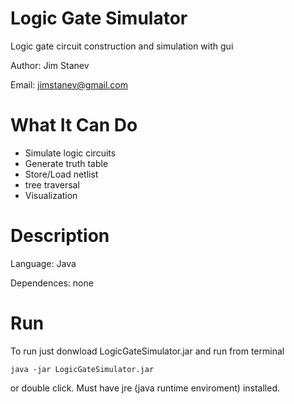 Logic Gate Simulator
====================

Logic gate circuit construction and simulation with gui

Author: Jim Stanev

Email: jimstanev@gmail.com


What It Can Do
==============

* Simulate logic circuits
* Generate truth table
* Store/Load netlist
* tree traversal
* Visualization

Description
===========

Language: Java

Dependences: none

Run
===

To run just donwload LogicGateSimulator.jar and run from terminal 

    java -jar LogicGateSimulator.jar
    
or double click. Must have jre (java runtime enviroment) installed.
